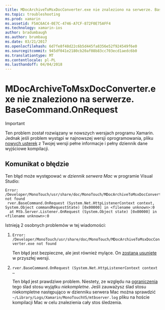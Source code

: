 ```yaml
---
title: MDocArchiveToMsxDocConverter.exe nie znaleziono na serwerze. BaseCommand.OnRequest
ms.topic: troubleshooting
ms.prod: xamarin
ms.assetid: F5AC6AC4-0E7C-4746-A7CF-872F0E75AFF4
ms.technology: xamarin-ios
author: bradumbaugh
ms.author: brumbaug
ms.date: 03/21/2017
ms.openlocfilehash: 6d7fe8f48d22c6b5d445fa8356e52f924549f6e0
ms.sourcegitcommit: 945df041e2180cb20af08b83cc703ecd1aedc6b0
ms.translationtype: MT
ms.contentlocale: pl-PL
ms.lasthandoff: 04/04/2018
---
```

# <a name="mdocarchivetomsxdocconverterexe-not-found-rverbasecommandonrequest"></a>MDocArchiveToMsxDocConverter.exe nie znaleziono na serwerze. BaseCommand.OnRequest

> [!IMPORTANT]
> Ten problem został rozwiązany w nowszych wersjach programu Xamarin. Jednak jeśli problem wystąpi w najnowszej wersji oprogramowania, pliku [nowych usterek](~/cross-platform/troubleshooting/questions/howto-file-bug.md) z Twojej wersji pełne informacje i pełny dziennik dane wyjściowe kompilacji.


## <a name="error-message"></a>Komunikat o błędzie

Ten błąd może występować w *dziennik serwera Mac* w programie Visual Studio:

```
Error: /Developer/MonoTouch/usr/share/doc/MonoTouch/MDocArchiveToMsxDocConverter.exe not found
 rver.BaseCommand.OnRequest (System.Net.HttpListenerContext context, System.Object commandRequestState) [0x00000] in <filename unknown>:0
  at Mtb.Server.Listener.OnRequest (System.Object state) [0x00000] in <filename unknown>:0
```

Istnieją 2 osobnych problemów w tej wiadomości:

1.  `Error: /Developer/MonoTouch/usr/share/doc/MonoTouch/MDocArchiveToMsxDocConverter.exe not found`

    Ten błąd jest bezpieczne, ale jest również mylące. On [zostaną usunięte](https://bugzilla.xamarin.com/show_bug.cgi?id=21667) w przyszłej wersji.

2.  `rver.BaseCommand.OnRequest (System.Net.HttpListenerContext context …`

    Ten błąd jest prawdziwe problem. Niestety, ze względu na [ograniczenia](https://bugzilla.xamarin.com/show_bug.cgi?id=22080) tego ślad stosu wyjątku *niekompletne*. Jeśli zauważysz ślad stosu niekompletne następująco w dzienniku serwera Mac można sprawdzić `~/Library/Logs/Xamarin/MonoTouchVS/mtbserver.log` pliku na hoście kompilacji Mac w celu znalezienia cały stos śledzenia.
